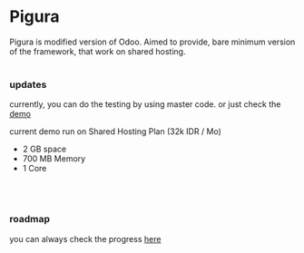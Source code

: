 # Pigura

Pigura is modified version of Odoo. Aimed to provide, bare minimum version of the framework, that work on shared hosting.
<br>
<br>

### updates

currently, you can do the testing by using master code. or just check the [demo](https://pigura.xyz) 

current demo run on Shared Hosting Plan (32k IDR / Mo)
- 2 GB space
- 700 MB Memory
- 1 Core
<br>
<br>

### roadmap

you can always check the progress [here](https://trello.com/b/JY42caaJ)